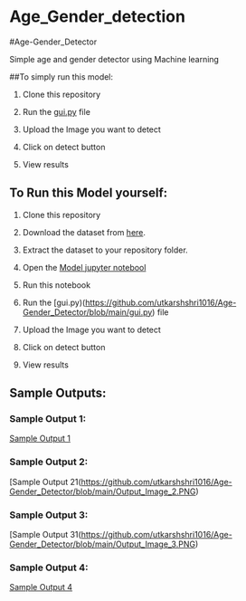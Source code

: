 # Age_Gender_detection

#Age-Gender_Detector

Simple age and gender detector using Machine learning

##To simply run this model:

1. Clone this repository

2. Run the [gui.py](https://github.com/utkarshshri1016/Age-Gender_Detector/blob/main/gui.py) file

3. Upload the Image you want to detect

4. Click on detect button

5. View results

## To Run this Model yourself:

1. Clone this repository

2. Download the dataset from [here](https://www.kaggle.com/jangedoo/utkface-new).

3. Extract the dataset to your repository folder.

4. Open the [Model jupyter notebool](https://github.com/utkarshshri1016/Age-Gender_Detector/blob/main/Model.ipynb)

5. Run this notebook

6. Run the [gui.py)(https://github.com/utkarshshri1016/Age-Gender_Detector/blob/main/gui.py) file

7. Upload the Image you want to detect

8. Click on detect button

9. View results

## Sample Outputs:

### Sample Output 1:

[Sample Output 1](https://github.com/utkarshshri1016/Age-Gender_Detector/blob/main/Output_Image_1.PNG)

### Sample Output 2:

[Sample Output 21(https://github.com/utkarshshri1016/Age-Gender_Detector/blob/main/Output_Image_2.PNG)

### Sample Output 3:

[Sample Output 31(https://github.com/utkarshshri1016/Age-Gender_Detector/blob/main/Output_Image_3.PNG)

### Sample Output 4:

[Sample Output 4](https://github.com/utkarshshri1016/Age-Gender_Detector/blob/main/Output_Image_4.PNG)
